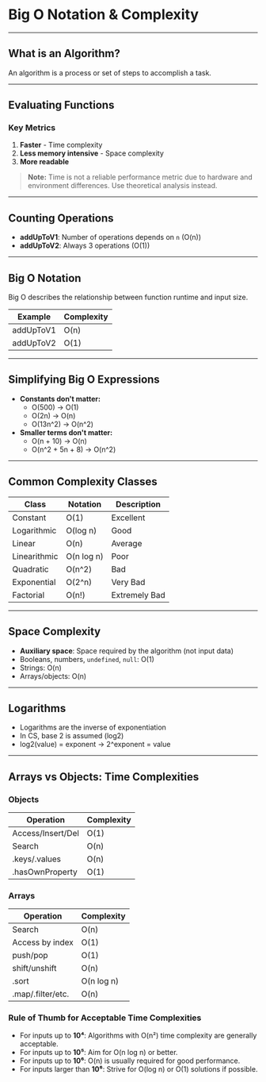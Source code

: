 # Big O Notation & Complexity

---

## What is an Algorithm?

An algorithm is a process or set of steps to accomplish a task.

---

## Evaluating Functions

### Key Metrics

1. **Faster** - Time complexity
2. **Less memory intensive** - Space complexity
3. **More readable**

> **Note:** Time is not a reliable performance metric due to hardware and environment differences. Use theoretical analysis instead.

---

## Counting Operations

- **addUpToV1**: Number of operations depends on `n` (O(n))
- **addUpToV2**: Always 3 operations (O(1))

---

## Big O Notation

Big O describes the relationship between function runtime and input size.

| Example   | Complexity |
| --------- | ---------- |
| addUpToV1 | O(n)       |
| addUpToV2 | O(1)       |

---

## Simplifying Big O Expressions

- **Constants don't matter:**
  - O(500) → O(1)
  - O(2n) → O(n)
  - O(13n^2) → O(n^2)
- **Smaller terms don't matter:**
  - O(n + 10) → O(n)
  - O(n^2 + 5n + 8) → O(n^2)

---

## Common Complexity Classes

| Class        | Notation   | Description   |
| ------------ | ---------- | ------------- |
| Constant     | O(1)       | Excellent     |
| Logarithmic  | O(log n)   | Good          |
| Linear       | O(n)       | Average       |
| Linearithmic | O(n log n) | Poor          |
| Quadratic    | O(n^2)     | Bad           |
| Exponential  | O(2^n)     | Very Bad      |
| Factorial    | O(n!)      | Extremely Bad |

---

## Space Complexity

- **Auxiliary space**: Space required by the algorithm (not input data)
- Booleans, numbers, `undefined`, `null`: O(1)
- Strings: O(n)
- Arrays/objects: O(n)

---

## Logarithms

- Logarithms are the inverse of exponentiation
- In CS, base 2 is assumed (log2)
- log2(value) = exponent → 2^exponent = value

---

## Arrays vs Objects: Time Complexities

### Objects

| Operation         | Complexity |
| ----------------- | ---------- |
| Access/Insert/Del | O(1)       |
| Search            | O(n)       |
| .keys/.values     | O(n)       |
| .hasOwnProperty   | O(1)       |

### Arrays

| Operation         | Complexity |
| ----------------- | ---------- |
| Search            | O(n)       |
| Access by index   | O(1)       |
| push/pop          | O(1)       |
| shift/unshift     | O(n)       |
| .sort             | O(n log n) |
| .map/.filter/etc. | O(n)       |

### Rule of Thumb for Acceptable Time Complexities

- For inputs up to **10⁴**: Algorithms with O(n²) time complexity are generally acceptable.
- For inputs up to **10⁵**: Aim for O(n log n) or better.
- For inputs up to **10⁶**: O(n) is usually required for good performance.
- For inputs larger than **10⁶**: Strive for O(log n) or O(1) solutions if possible.
